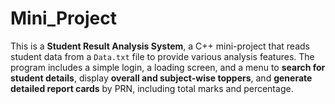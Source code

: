 # Mini_Project
This is a **Student Result Analysis System**, a C++ mini-project that reads student data from a `Data.txt` file to provide various analysis features. The program includes a simple login, a loading screen, and a menu to **search for student details**, display **overall and subject-wise toppers**, and **generate detailed report cards** by PRN, including total marks and percentage.
